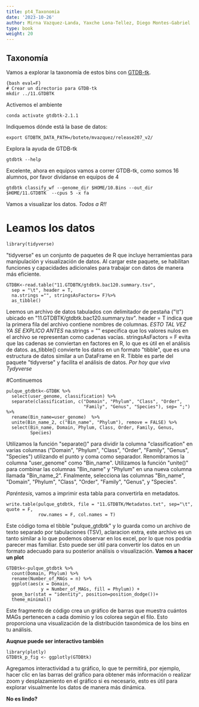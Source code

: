 ```yaml
---
title: pt4_Taxonomia
date: '2023-10-26'
author: Mirna Vazquez-Landa, Yaxche Lona-Tellez, Diego Montes-Gabriel
type: book
weight: 20
---
```


## Taxonomía

Vamos a explorar la taxonomía de estos bins con [GTDB-tk](https://github.com/Ecogenomics/GTDBTk).

```
{bash eval=F}
# Crear un directorio para GTDB-tk
mkdir ../11.GTDBTK
```
Activemos el ambiente

```{bash  eval=F}
conda activate gtdbtk-2.1.1
```

Indiquemos dónde está la base de datos:

```{bash  eval=F}
export GTDBTK_DATA_PATH=/botete/mvazquez/release207_v2/
```

Explora la ayuda de GTDB-tk

```
gtdbtk --help
```

Excelente, ahora en equipos vamos a correr GTDB-tk, como somos 16 alumnos, por favor dividanse en equipos de 4

```{bash, eval=FALSE}
gtdbtk classify_wf --genome_dir $HOME/10.Bins --out_dir $HOME/11.GTDBTK  --cpus 5 -x fa 
```

Vamos a visualizar los datos. *Todos a R!!*

# Leamos los datos

```{r, eval=FALSE}
library(tidyverse)
```
"tidyverse" es un conjunto de paquetes de R que incluye herramientas para manipulación y visualización de datos. Al cargar este paquete, se habilitan funciones y capacidades adicionales para trabajar con datos de manera más eficiente.
```{r, eval=FALSE}
GTDBK<-read.table("11.GTDBTK/gtdbtk.bac120.summary.tsv", 
  sep = "\t", header = T, 
  na.strings ="", stringsAsFactors= F)%>%
  as_tibble()
```
Leemos un archivo de datos tabulados con delimitador de pestaña ("\t") ubicado en "11.GTDBTK/gtdbtk.bac120.summary.tsv".
header = T indica que la primera fila del archivo contiene nombres de columnas. *ESTO TAL VEZ YA SE EXPLICO ANTES*
na.strings = "" especifica que los valores nulos en el archivo se representan como cadenas vacías.
stringsAsFactors = F evita que las cadenas se conviertan en factores en R, lo que es útil en el análisis de datos.
as_tibble() convierte los datos en un formato "tibble", que es una estructura de datos similar a un DataFrame en R. Tibble es parte del paquete "tidyverse" y facilita el análisis de datos. *Por hoy que viva Tydyverse*

#Continuemos

```{r, eval=FALSE}
pulque_gtdbtk<-GTDBK %>%
  select(user_genome, classification) %>%
  separate(classification, c("Domain", "Phylum", "Class", "Order",
                             "Family", "Genus", "Species"), sep= ";") %>%
  rename(Bin_name=user_genome)  %>%
  unite(Bin_name_2, c("Bin_name", "Phylum"), remove = FALSE) %>%
  select(Bin_name, Domain, Phylum, Class, Order, Family, Genus, 
         Species)
```
Utilizamos la función "separate()" para dividir la columna "classification" en varias columnas ("Domain", "Phylum", "Class", "Order", "Family", "Genus", "Species") utilizando el punto y coma como separador.
Renombramos la columna "user_genome" como "Bin_name".
Utilizamos la función "unite()" para combinar las columnas "Bin_name" y "Phylum" en una nueva columna llamada "Bin_name_2".
Finalmente, selecciona las columnas "Bin_name", "Domain", "Phylum", "Class", "Order", "Family", "Genus", y "Species".

*Paréntesis*, vamos a imprimir esta tabla para convertirla en metadatos.

```{r eval=FALSE}
write.table(pulque_gtdbtk, file = "11.GTDBTK/Metadatos.txt", sep="\t", quote = F,
            row.names = F, col.names = T)
```
Este código toma el tibble "pulque_gtdbtk" y lo guarda como un archivo de texto separado por tabulaciones (TSV), aclaracion extra, este archivo es un tanto similar a lo que podemos observar en los excel, por lo que nos podria parecer mas familiar. Esto puede ser útil para convertir los datos en un formato adecuado para su posterior análisis o visualización.
**Vamos a hacer un plot**

```{r, eval=FALSE}
GTDBtk<-pulque_gtdbtk %>%
  count(Domain, Phylum) %>%
  rename(Number_of_MAGs = n) %>%
  ggplot(aes(x = Domain, 
             y = Number_of_MAGs, fill = Phylum)) + 
  geom_bar(stat = "identity", position=position_dodge())+
  theme_minimal()
```
Este fragmento de código crea un gráfico de barras que muestra cuántos MAGs pertenecen a cada dominio y los colorea según el filo. Esto proporciona una visualización de la distribución taxonómica de los bins en tu análisis.

**Auqnue puede ser interactivo también**

```{r, eval=FALSE}
library(plotly)
GTDBtk_p_fig <- ggplotly(GTDBtk)
```
Agregamos interactividad a tu gráfico, lo que te permitirá, por ejemplo, hacer clic en las barras del gráfico para obtener más información o realizar zoom y desplazamiento en el gráfico si es necesario, esto es útil para explorar visualmente los datos de manera más dinámica.

**No es lindo?**